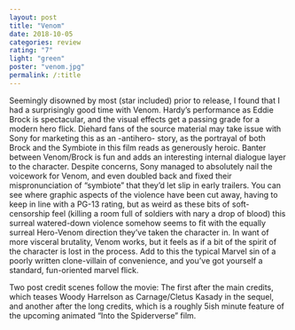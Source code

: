 ```yaml
---
layout: post
title: "Venom"
date: 2018-10-05
categories: review
rating: "7"
light: "green"
poster: "venom.jpg"
permalink: /:title
---
```





Seemingly disowned by most (star included) prior to release, I found that I had a surprisingly good time with Venom. Hardy’s performance as Eddie Brock is spectacular, and the visual effects get a passing grade for a modern hero flick. Diehard fans of the source material may take issue with Sony for marketing this as an -antihero- story, as the portrayal of both Brock and the Symbiote in this film reads as generously heroic. Banter between Venom/Brock is fun and adds an interesting internal dialogue layer to the character. Despite concerns, Sony managed to absolutely nail the voicework for Venom, and even doubled back and fixed their mispronunciation of “symbiote” that they’d let slip in early trailers. You can see where graphic aspects of the violence have been cut away, having to keep in line with a PG-13 rating, but as weird as these bits of soft-censorship feel (killing a room full of soldiers with nary a drop of blood) this surreal watered-down violence somehow seems to fit with the equally surreal Hero-Venom direction they’ve taken the character in. In want of more visceral brutality, Venom works, but it feels as if a bit of the spirit of the character is lost in the process. Add to this the typical Marvel sin of a poorly written clone-villain of convenience, and you’ve got yourself a standard, fun-oriented marvel flick.  

Two post credit scenes follow the movie: The first after the main credits, which teases Woody Harrelson as Carnage/Cletus Kasady in the sequel, and another after the long credits, which is a roughly 5ish minute feature of the upcoming animated “Into the Spiderverse” film.
